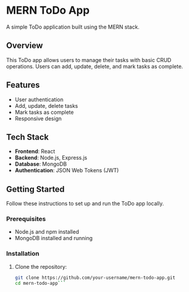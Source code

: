 # MERN ToDo App

A simple ToDo application built using the MERN stack.
## Overview

This ToDo app allows users to manage their tasks with basic CRUD operations. Users can add, update, delete, and mark tasks as complete.

## Features

- User authentication
- Add, update, delete tasks
- Mark tasks as complete
- Responsive design

## Tech Stack

- **Frontend**: React
- **Backend**: Node.js, Express.js
- **Database**: MongoDB
- **Authentication**: JSON Web Tokens (JWT)

## Getting Started

Follow these instructions to set up and run the ToDo app locally.

### Prerequisites

- Node.js and npm installed
- MongoDB installed and running

### Installation

1. Clone the repository:

   ```bash
   git clone https://github.com/your-username/mern-todo-app.git
   cd mern-todo-app```
